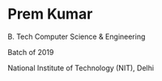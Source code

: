 # Prem Kumar
B. Tech Computer Science & Engineering 

Batch of 2019

National Institute of Technology (NIT), Delhi
